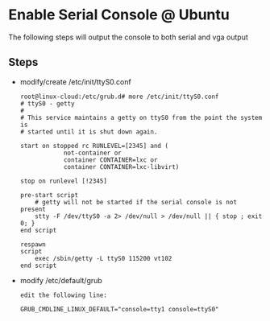 
# Enable Serial Console @ Ubuntu

The following steps will output the console to both serial and vga output

## Steps

* modify/create /etc/init/ttyS0.conf

  ```
  root@linux-cloud:/etc/grub.d# more /etc/init/ttyS0.conf
  # ttyS0 - getty
  #
  # This service maintains a getty on ttyS0 from the point the system is
  # started until it is shut down again.
  
  start on stopped rc RUNLEVEL=[2345] and (
              not-container or
              container CONTAINER=lxc or
              container CONTAINER=lxc-libvirt)
  
  stop on runlevel [!2345]
  
  pre-start script
      # getty will not be started if the serial console is not present
      stty -F /dev/ttyS0 -a 2> /dev/null > /dev/null || { stop ; exit 0; }
  end script
  
  respawn
  script
      exec /sbin/getty -L ttyS0 115200 vt102
  end script
  ```


* modify /etc/default/grub

  ```
  edit the following line:
  
  GRUB_CMDLINE_LINUX_DEFAULT="console=tty1 console=ttyS0"
  ```
